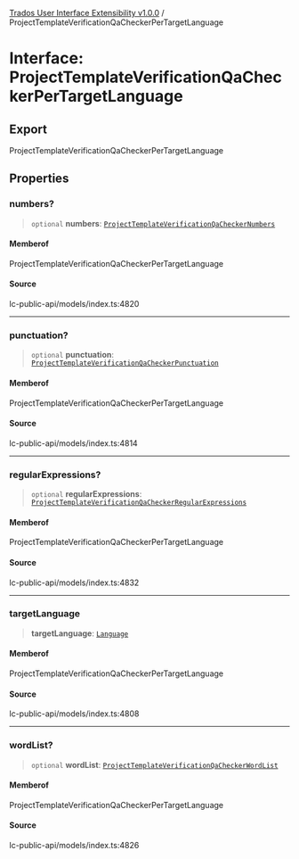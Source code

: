 [Trados User Interface Extensibility v1.0.0](../wiki/globals) / ProjectTemplateVerificationQaCheckerPerTargetLanguage

# Interface: ProjectTemplateVerificationQaCheckerPerTargetLanguage

## Export

ProjectTemplateVerificationQaCheckerPerTargetLanguage

## Properties

### numbers?

> `optional` **numbers**: [`ProjectTemplateVerificationQaCheckerNumbers`](../wiki/Interface.ProjectTemplateVerificationQaCheckerNumbers)

#### Memberof

ProjectTemplateVerificationQaCheckerPerTargetLanguage

#### Source

lc-public-api/models/index.ts:4820

***

### punctuation?

> `optional` **punctuation**: [`ProjectTemplateVerificationQaCheckerPunctuation`](../wiki/Interface.ProjectTemplateVerificationQaCheckerPunctuation)

#### Memberof

ProjectTemplateVerificationQaCheckerPerTargetLanguage

#### Source

lc-public-api/models/index.ts:4814

***

### regularExpressions?

> `optional` **regularExpressions**: [`ProjectTemplateVerificationQaCheckerRegularExpressions`](../wiki/Interface.ProjectTemplateVerificationQaCheckerRegularExpressions)

#### Memberof

ProjectTemplateVerificationQaCheckerPerTargetLanguage

#### Source

lc-public-api/models/index.ts:4832

***

### targetLanguage

> **targetLanguage**: [`Language`](../wiki/Interface.Language)

#### Memberof

ProjectTemplateVerificationQaCheckerPerTargetLanguage

#### Source

lc-public-api/models/index.ts:4808

***

### wordList?

> `optional` **wordList**: [`ProjectTemplateVerificationQaCheckerWordList`](../wiki/Interface.ProjectTemplateVerificationQaCheckerWordList)

#### Memberof

ProjectTemplateVerificationQaCheckerPerTargetLanguage

#### Source

lc-public-api/models/index.ts:4826
